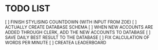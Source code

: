 # TODO LIST

[ ] FINISH STYLISING COUNTDOWN (WITH INPUT FROM ZOE)
[ ] ACTUALLY CREATE DATABASE SCHEMA
[ ] WHEN NEW ACCOUNTS ARE ADDED THROUGH CLERK, ADD THE NEW ACCOUNTS TO DATABASE
[ ] SAVE DAILY BEST RESULT TO THE DATABASE
[ ] FIX CALCULATION OF WORDS PER MINUTE
[ ] CREATEA LEADERBOARD
